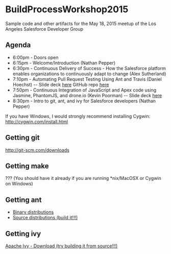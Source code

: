 # BuildProcessWorkshop2015
Sample code and other artifacts for the May 18, 2015 meetup of the Los Angeles Salesforce Developer Group

## Agenda
- 6:00pm - Doors open
- 6:15pm - Welcome/Introduction (Nathan Pepper)
- 6:30pm - Continuous Delivery of Success - How the Salesforce platform enables organizations to continuously adapt to change (Alex Sutherland)
- 7:10pm - Automating Pull Request Testing Using Ant and Travis (Daniel Hoechst) -- Slide deck [here](http://www.slideshare.net/dhoechst/team-development-on-forcecom)  GitHub repo [here](https://github.com/dhoechst/Team-Dev-Force-Dot-Com)
- 7:50pm - Continuous Integration of JavaScript and Apex code using Jasmine, PhantomJS, and drone.io (Kevin Poorman)
-- Slide deck [here](http://www.slideshare.net/KevinPoorman1/ci-of-js-and-apex-using-jasmine-phantom-js-and-drone-io-df14)
- 8:30pm - Intro to git, ant, and ivy for Salesforce developers (Nathan Pepper)

If you have Windows, I would strongly recommend installing Cygwin:
http://cygwin.com/install.html

## Getting git
http://git-scm.com/downloads

## Getting make
??? (You should have it already if you are running *nix/MacOSX or Cygwin on Windows)

## Getting ant
* [Binary distributions](http://ant.apache.org/bindownload.cgi)
* [Source distributions (build it!!!)](http://ant.apache.org/srcdownload.cgi)

## Getting ivy
[Apache Ivy - Download (try building it from source!!!)](http://ant.apache.org/ivy/download.cgi)
